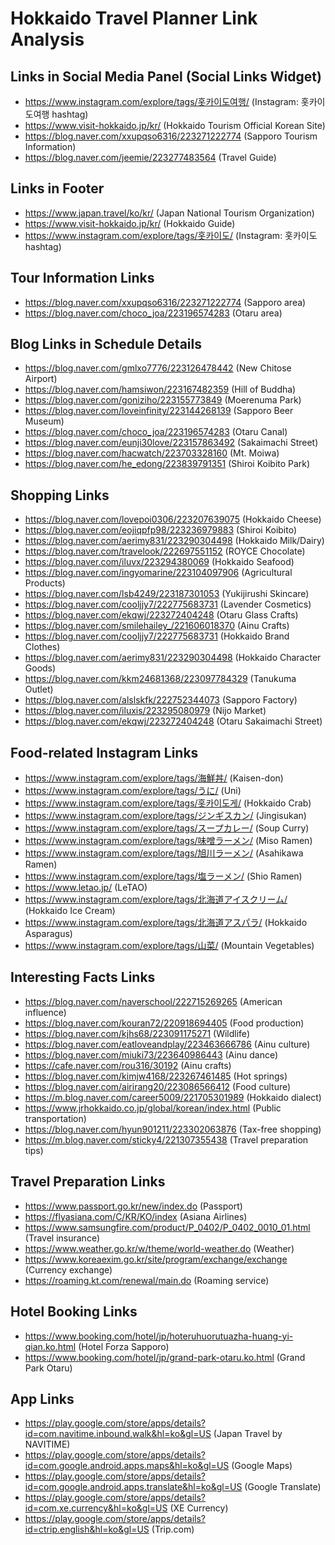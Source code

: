 # Hokkaido Travel Planner Link Analysis

## Links in Social Media Panel (Social Links Widget)
- https://www.instagram.com/explore/tags/홋카이도여행/ (Instagram: 홋카이도여행 hashtag)
- https://www.visit-hokkaido.jp/kr/ (Hokkaido Tourism Official Korean Site)
- https://blog.naver.com/xxupqso6316/223271222774 (Sapporo Tourism Information)
- https://blog.naver.com/jeemie/223277483564 (Travel Guide)

## Links in Footer
- https://www.japan.travel/ko/kr/ (Japan National Tourism Organization)
- https://www.visit-hokkaido.jp/kr/ (Hokkaido Guide)
- https://www.instagram.com/explore/tags/홋카이도/ (Instagram: 홋카이도 hashtag)

## Tour Information Links
- https://blog.naver.com/xxupqso6316/223271222774 (Sapporo area)
- https://blog.naver.com/choco_joa/223196574283 (Otaru area)

## Blog Links in Schedule Details
- https://blog.naver.com/gmlxo7776/223126478442 (New Chitose Airport)
- https://blog.naver.com/hamsiwon/223167482359 (Hill of Buddha)
- https://blog.naver.com/goniziho/223155773849 (Moerenuma Park)
- https://blog.naver.com/loveinfinity/223144268139 (Sapporo Beer Museum)
- https://blog.naver.com/choco_joa/223196574283 (Otaru Canal)
- https://blog.naver.com/eunji30love/223157863492 (Sakaimachi Street)
- https://blog.naver.com/hacwatch/223703328160 (Mt. Moiwa)
- https://blog.naver.com/he_edong/223839791351 (Shiroi Koibito Park)

## Shopping Links
- https://blog.naver.com/lovepoi0306/223207639075 (Hokkaido Cheese)
- https://blog.naver.com/eojiqpfp98/223236979883 (Shiroi Koibito)
- https://blog.naver.com/aerimy831/223290304498 (Hokkaido Milk/Dairy)
- https://blog.naver.com/travelook/222697551152 (ROYCE Chocolate)
- https://blog.naver.com/iluvx/223294380069 (Hokkaido Seafood)
- https://blog.naver.com/ingyomarine/223104097906 (Agricultural Products)
- https://blog.naver.com/lsb4249/223187301053 (Yukijirushi Skincare)
- https://blog.naver.com/cooljjy7/222775683731 (Lavender Cosmetics)
- https://blog.naver.com/ekqwj/223272404248 (Otaru Glass Crafts)
- https://blog.naver.com/smilehailey_/221606018370 (Ainu Crafts)
- https://blog.naver.com/cooljjy7/222775683731 (Hokkaido Brand Clothes)
- https://blog.naver.com/aerimy831/223290304498 (Hokkaido Character Goods)
- https://blog.naver.com/kkm24681368/223097784329 (Tanukuma Outlet)
- https://blog.naver.com/alslskfk/222752344073 (Sapporo Factory)
- https://blog.naver.com/iluxis/223295080979 (Nijo Market)
- https://blog.naver.com/ekqwj/223272404248 (Otaru Sakaimachi Street)

## Food-related Instagram Links
- https://www.instagram.com/explore/tags/海鮮丼/ (Kaisen-don)
- https://www.instagram.com/explore/tags/うに/ (Uni)
- https://www.instagram.com/explore/tags/홋카이도게/ (Hokkaido Crab)
- https://www.instagram.com/explore/tags/ジンギスカン/ (Jingisukan)
- https://www.instagram.com/explore/tags/スープカレー/ (Soup Curry)
- https://www.instagram.com/explore/tags/味噌ラーメン/ (Miso Ramen)
- https://www.instagram.com/explore/tags/旭川ラーメン/ (Asahikawa Ramen)
- https://www.instagram.com/explore/tags/塩ラーメン/ (Shio Ramen)
- https://www.letao.jp/ (LeTAO)
- https://www.instagram.com/explore/tags/北海道アイスクリーム/ (Hokkaido Ice Cream)
- https://www.instagram.com/explore/tags/北海道アスパラ/ (Hokkaido Asparagus)
- https://www.instagram.com/explore/tags/山菜/ (Mountain Vegetables)

## Interesting Facts Links
- https://blog.naver.com/naverschool/222715269265 (American influence)
- https://blog.naver.com/kouran72/220918694405 (Food production)
- https://blog.naver.com/kjhs68/223091175271 (Wildlife)
- https://blog.naver.com/eatloveandplay/223463666786 (Ainu culture)
- https://blog.naver.com/miuki73/223640986443 (Ainu dance)
- https://cafe.naver.com/rou316/30192 (Ainu crafts)
- https://blog.naver.com/kimjw4168/223267461485 (Hot springs)
- https://blog.naver.com/airirang20/223086566412 (Food culture)
- https://m.blog.naver.com/career5009/221705301989 (Hokkaido dialect)
- https://www.jrhokkaido.co.jp/global/korean/index.html (Public transportation)
- https://blog.naver.com/hyun901211/223302063876 (Tax-free shopping)
- https://m.blog.naver.com/sticky4/221307355438 (Travel preparation tips)

## Travel Preparation Links
- https://www.passport.go.kr/new/index.do (Passport)
- https://flyasiana.com/C/KR/KO/index (Asiana Airlines)
- https://www.samsungfire.com/product/P_0402/P_0402_0010_01.html (Travel insurance)
- https://www.weather.go.kr/w/theme/world-weather.do (Weather)
- https://www.koreaexim.go.kr/site/program/exchange/exchange (Currency exchange)
- https://roaming.kt.com/renewal/main.do (Roaming service)

## Hotel Booking Links
- https://www.booking.com/hotel/jp/hoteruhuorutuazha-huang-yi-qian.ko.html (Hotel Forza Sapporo)
- https://www.booking.com/hotel/jp/grand-park-otaru.ko.html (Grand Park Otaru)

## App Links
- https://play.google.com/store/apps/details?id=com.navitime.inbound.walk&hl=ko&gl=US (Japan Travel by NAVITIME)
- https://play.google.com/store/apps/details?id=com.google.android.apps.maps&hl=ko&gl=US (Google Maps)
- https://play.google.com/store/apps/details?id=com.google.android.apps.translate&hl=ko&gl=US (Google Translate)
- https://play.google.com/store/apps/details?id=com.xe.currency&hl=ko&gl=US (XE Currency)
- https://play.google.com/store/apps/details?id=ctrip.english&hl=ko&gl=US (Trip.com)